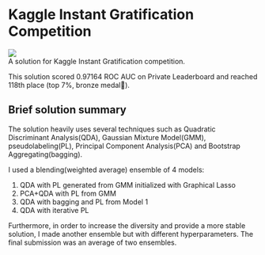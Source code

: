 # Kaggle Instant Gratification Competition
![](https://storage.googleapis.com/kaggle-media/competitions/general/Kerneler-white-desc2_transparent.png) <br>
A solution for Kaggle Instant Gratification competition.

This solution scored 0.97164 ROC AUC on Private Leaderboard and reached 118th place (top 7%, bronze medal🥉).

## Brief solution summary
The solution heavily uses several techniques such as Quadratic Discriminant Analysis(QDA), Gaussian Mixture Model(GMM), pseudolabeling(PL), Principal Component Analysis(PCA) and Bootstrap Aggregating(bagging).

I used a blending(weighted average) ensemble of 4 models:
1. QDA with PL generated from GMM initialized with Graphical Lasso
2. PCA+QDA with PL from GMM
3. QDA with bagging and PL from Model 1
4. QDA with iterative PL

Furthermore, in order to increase the diversity and provide a more stable solution, I made another ensemble but with different hyperparameters. The final submission was an average of two ensembles.
